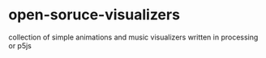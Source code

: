 # open-soruce-visualizers
collection of simple animations and music visualizers written in processing or p5js
